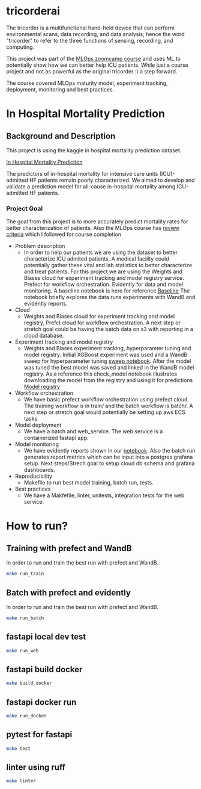 # tricorderai
The tricorder is a multifunctional hand-held device that can perform environmental scans, data recording, and data analysis; hence the word "tricorder" to refer to the three functions of sensing, recording, and computing. 

This project was part of the [MLOps zoomcamp course](https://github.com/DataTalksClub/mlops-zoomcamp) and uses ML to potentially show how we can better help ICU patients. While just a course project and not as powerful as the original tricorder :) a step forward.

The course covered MLOps maturity model, experiment tracking, deployment, monitoring and  best practices.

# In Hospital Mortality Prediction

## Background and Description
This project is using the kaggle in hospital mortality prediction dataset.

[In Hospital Mortality Prediction](https://www.kaggle.com/datasets/saurabhshahane/in-hospital-mortality-prediction)

The predictors of in-hospital mortality for intensive care units (ICU)-admitted HF patients remain poorly characterized. We aimed to develop and validate a prediction model for all-cause in-hospital mortality among ICU-admitted HF patients.

### Project Goal
The goal from this project is to more accurately predict mortality rates for better characterization of patients. Also the MLOps course has [review criteria](https://github.com/DataTalksClub/mlops-zoomcamp/tree/main/07-project) which I followed for course completion

* Problem description
    * In order to help our patients we are using the dataset to better characterize ICU admited patients. A medical facility could potentially gather these vital and lab statistics to better characterize and treat patients. For this project we are using the Weights and Biases cloud for experiment tracking and model registry service. Prefect for workflow orchestration. Evidently for data and model monitoring. A baseline notebook is here for reference [Baseline](baseline_mortality.ipynb) The notebook briefly explores the data runs experiments with WandB and evidently reports.
* Cloud
    * Weights and Biases cloud for experiment tracking and model registry, Prefct cloud for workflow orchestration. A next step or stretch goal could be having the batch data on s3 with reporting in a cloud database. 
* Experiment tracking and model registry
    * Weights and Biases experiment tracking, hyperparamter tuning and model registry. Initial XGBoost experiment was used and a WandB sweep for hyperparameter tuning [sweep notebook](baseline_mortality.ipynb). After the model was tuned the best model was saved and linked in the WandB model registry. As a reference this check_model notebook illustrates downloading the model from the registry and using it for predictions [Model registry](check_model.ipynb)
* Workflow orchestration
    * We have basic prefect workflow orchestration using prefect cloud. The training workflow is in train/ and the batch workflow is batch/. A next step or stretch goal would potentially be setting up aws ECS tasks. 
* Model deployment
    * We have a batch and web_service. The web service is a containerized fastapi app.
* Model monitoring
    * We have evidently reports shown in our [notebook](check_model.ipynb). Also the batch run generates report metrics which can be input into a postgres grafana setup. Next steps/Strech goal to setup cloud db schema and grafana dashboards.
* Reproducibility
    * Makefile to run best model training, batch run, tests.
* Best practices
    * We have a Makfefile, linter, unitests, integration tests for the web service. 

# How to run?
## Training with prefect and WandB
In order to run and train the best run with prefect and WandB.
```bash
make run_train
```
## Batch with prefect and evidently
In order to run and train the best run with prefect and WandB.
```bash
make run_batch
```

## fastapi local dev test
```bash
make run_web
```

## fastapi build docker
```bash
make build_docker
```

## fastapi docker run
```bash
make run_docker
```

## pytest for fastapi
```bash
make test
```

## linter using ruff
```bash
make linter
```